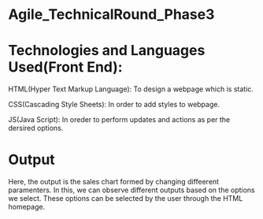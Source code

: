# Agile_TechnicalRound_Phase3

# Technologies and Languages Used(Front End):

HTML(Hyper Text Markup Language): 
To design a webpage which is static.

CSS(Cascading Style Sheets):
In order to add styles to webpage.

JS(Java Script):
In oreder to perform updates and actions as per the dersired options.


# Output
Here, the output is the sales chart formed by changing diffeerent paramenters. In this, we can observe different outputs based on the options we select. These options can be selected by the user through the HTML homepage.
